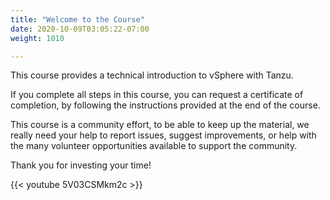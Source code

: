 ```yaml
---
title: "Welcome to the Course"
date: 2020-10-09T03:05:22-07:00
weight: 1010

---
```

This course provides a technical introduction to vSphere with Tanzu.

If you complete all steps in this course, you can request a certificate
of completion, by following the instructions provided at the end of the
course. 

This course is a community effort, to be able to keep up the material,
we really need your help to report issues, suggest improvements, or help
with the many volunteer opportunities available to support the
community.

Thank you for investing your time!

{{< youtube 5V03CSMkm2c >}}